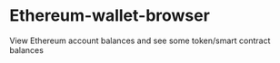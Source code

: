 # Ethereum-wallet-browser
View Ethereum account balances and see some token/smart contract balances
